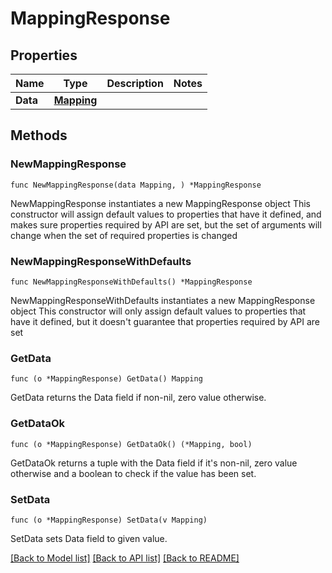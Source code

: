 # MappingResponse

## Properties

Name | Type | Description | Notes
------------ | ------------- | ------------- | -------------
**Data** | [**Mapping**](Mapping.md) |  | 

## Methods

### NewMappingResponse

`func NewMappingResponse(data Mapping, ) *MappingResponse`

NewMappingResponse instantiates a new MappingResponse object
This constructor will assign default values to properties that have it defined,
and makes sure properties required by API are set, but the set of arguments
will change when the set of required properties is changed

### NewMappingResponseWithDefaults

`func NewMappingResponseWithDefaults() *MappingResponse`

NewMappingResponseWithDefaults instantiates a new MappingResponse object
This constructor will only assign default values to properties that have it defined,
but it doesn't guarantee that properties required by API are set

### GetData

`func (o *MappingResponse) GetData() Mapping`

GetData returns the Data field if non-nil, zero value otherwise.

### GetDataOk

`func (o *MappingResponse) GetDataOk() (*Mapping, bool)`

GetDataOk returns a tuple with the Data field if it's non-nil, zero value otherwise
and a boolean to check if the value has been set.

### SetData

`func (o *MappingResponse) SetData(v Mapping)`

SetData sets Data field to given value.



[[Back to Model list]](../README.md#documentation-for-models) [[Back to API list]](../README.md#documentation-for-api-endpoints) [[Back to README]](../README.md)


